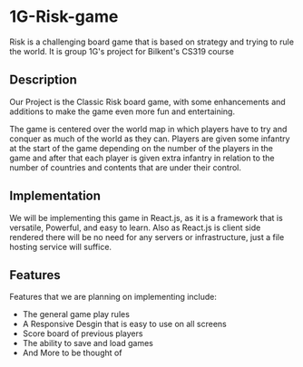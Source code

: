 # 1G-Risk-game
Risk is a challenging board game that is based on strategy and trying to rule the world. It is group 1G's project for Bilkent's CS319 course

## Description
Our Project is the Classic Risk board game, with some enhancements and additions to make the game even more fun and entertaining. 

The game is centered over the world map in which players have to try and conquer as much of the world as they can. Players are given some infantry at the start of the game depending on the number of the players in the game and after that each player is given extra infantry in relation to the number of countries and contents that are under their control.

## Implementation
We will be implementing this game in React.js, as it is a framework that is versatile, Powerful, and easy to learn. Also as React.js is client side rendered there will be no need for any servers or infrastructure, just a file hosting service will suffice.

## Features
Features that we are planning on implementing include:
- The general game play rules
- A Responsive Desgin that is easy to use on all screens
- Score board of previous players
- The ability to save and load games
- And More to be thought of

